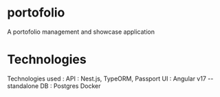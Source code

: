 # portofolio
A portofolio management and showcase application
# Technologies
Technologies used : 
API : Nest.js, TypeORM, Passport
UI : Angular v17 --standalone
DB : Postgres
Docker
